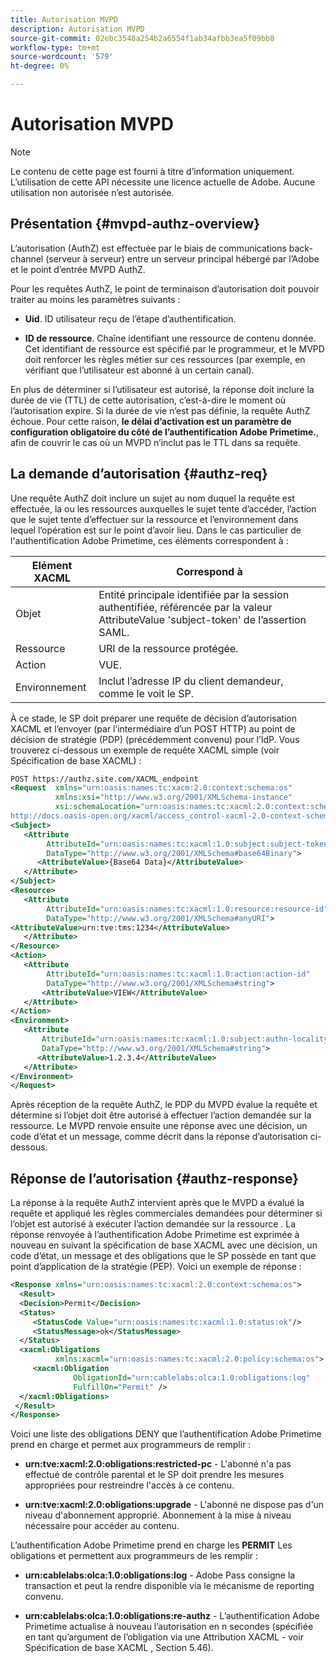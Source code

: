 ```yaml
---
title: Autorisation MVPD
description: Autorisation MVPD
source-git-commit: 02ebc3548a254b2a6554f1ab34afbb3ea5f09bb8
workflow-type: tm+mt
source-wordcount: '579'
ht-degree: 0%

---
```


# Autorisation MVPD

>[!NOTE]
>
>Le contenu de cette page est fourni à titre d’information uniquement. L’utilisation de cette API nécessite une licence actuelle de Adobe. Aucune utilisation non autorisée n’est autorisée.

## Présentation {#mvpd-authz-overview}

L’autorisation (AuthZ) est effectuée par le biais de communications back-channel (serveur à serveur) entre un serveur principal hébergé par l’Adobe et le point d’entrée MVPD AuthZ.

Pour les requêtes AuthZ, le point de terminaison d’autorisation doit pouvoir traiter au moins les paramètres suivants :

* **Uid**. ID utilisateur reçu de l’étape d’authentification.

* **ID de ressource**. Chaîne identifiant une ressource de contenu donnée. Cet identifiant de ressource est spécifié par le programmeur, et le MVPD doit renforcer les règles métier sur ces ressources (par exemple, en vérifiant que l’utilisateur est abonné à un certain canal).

En plus de déterminer si l’utilisateur est autorisé, la réponse doit inclure la durée de vie (TTL) de cette autorisation, c’est-à-dire le moment où l’autorisation expire. Si la durée de vie n’est pas définie, la requête AuthZ échoue.  Pour cette raison, **le délai d’activation est un paramètre de configuration obligatoire du côté de l’authentification Adobe Primetime.**, afin de couvrir le cas où un MVPD n’inclut pas le TTL dans sa requête.

## La demande d’autorisation {#authz-req}

Une requête AuthZ doit inclure un sujet au nom duquel la requête est effectuée, la ou les ressources auxquelles le sujet tente d’accéder, l’action que le sujet tente d’effectuer sur la ressource et l’environnement dans lequel l’opération est sur le point d’avoir lieu. Dans le cas particulier de l&#39;authentification Adobe Primetime, ces éléments correspondent à :

| Elément XACML | Correspond à |
|---------------|--------------------------------------------------------------------------------------------------------------------------------|
| Objet | Entité principale identifiée par la session authentifiée, référencée par la valeur AttributeValue &#39;subject-token&#39; de l’assertion SAML. |
| Ressource | URI de la ressource protégée. |
| Action | VUE. |
| Environnement | Inclut l’adresse IP du client demandeur, comme le voit le SP. |



À ce stade, le SP doit préparer une requête de décision d’autorisation XACML et l’envoyer (par l’intermédiaire d’un POST HTTP) au point de décision de stratégie (PDP) (précédemment convenu) pour l’IdP. Vous trouverez ci-dessous un exemple de requête XACML simple (voir Spécification de base XACML) :

```XML
POST https://authz.site.com/XACML_endpoint
<Request  xmlns="urn:oasis:names:tc:xacm:2.0:context:schema:os"
          xmlns:xsi="http://www.w3.org/2001/XMLSchema-instance"
          xsi:schemaLocation="urn:oasis:names:tc:xacml:2.0:context:schema:os
http://docs.oasis-open.org/xacml/access_control-xacml-2.0-context-schema-os.xsd">
<Subject>
   <Attribute
        AttributeId="urn:oasis:names:tc:xacml:1.0:subject:subject-token"
        DataType="http://www.w3.org/2001/XMLSchema#base64Binary">
      <AttributeValue>{Base64 Data}</AttributeValue>
   </Attribute>
</Subject>
<Resource>
   <Attribute
        AttributeId="urn:oasis:names:tc:xacml:1.0:resource:resource-id"
        DataType="http://www.w3.org/2001/XMLSchema#anyURI">
<AttributeValue>urn:tve:tms:1234</AttributeValue>
   </Attribute>
</Resource>
<Action>
   <Attribute
        AttributeId="urn:oasis:names:tc:xacml:1.0:action:action-id"
        DataType="http://www.w3.org/2001/XMLSchema#string">
       <AttributeValue>VIEW</AttributeValue>
   </Attribute>
</Action>
<Environment>
   <Attribute
       AttributeId="urn:oasis:names:tc:xacml:1.0:subject:authn-locality:ip-address"
       DataType="http://www.w3.org/2001/XMLSchema#string">
      <AttributeValue>1.2.3.4</AttributeValue>
   </Attribute>
</Environment>
</Request>
```


Après réception de la requête AuthZ, le PDP du MVPD évalue la requête et détermine si l’objet doit être autorisé à effectuer l’action demandée sur la ressource. Le MVPD renvoie ensuite une réponse avec une décision, un code d’état et un message, comme décrit dans la réponse d’autorisation ci-dessous.

## Réponse de l’autorisation {#authz-response}

La réponse à la requête AuthZ intervient après que le MVPD a évalué la requête et appliqué les règles commerciales demandées pour déterminer si l’objet est autorisé à exécuter l’action demandée sur la ressource . La réponse renvoyée à l’authentification Adobe Primetime est exprimée à nouveau en suivant la spécification de base XACML avec une décision, un code d’état, un message et des obligations que le SP possède en tant que point d’application de la stratégie (PEP). Voici un exemple de réponse :

```XML
<Response xmlns="urn:oasis:names:tc:xacml:2.0:context:schema:os">
  <Result>
  <Decision>Permit</Decision>
  <Status>
     <StatusCode Value="urn:oasis:names:tc:xacml:1.0:status:ok"/>
     <StatusMessage>ok</StatusMessage>
  </Status>
  <xacml:Obligations     
          xmlns:xacml="urn:oasis:names:tc:xacml:2.0:policy:schema:os">
     <xacml:Obligation    
              ObligationId="urn:cablelabs:olca:1.0:obligations:log"
              FulfillOn="Permit" />
  </xacml:Obligations>
 </Result>
</Response>
```

Voici une liste des obligations DENY que l’authentification Adobe Primetime prend en charge et permet aux programmeurs de remplir :

* **urn:tve:xacml:2.0:obligations:restricted-pc** - L&#39;abonné n&#39;a pas effectué de contrôle parental et le SP doit prendre les mesures appropriées pour restreindre l&#39;accès à ce contenu.

* **urn:tve:xacml:2.0:obligations:upgrade** - L&#39;abonné ne dispose pas d&#39;un niveau d&#39;abonnement approprié.  Abonnement à la mise à niveau nécessaire pour accéder au contenu.

L’authentification Adobe Primetime prend en charge les **PERMIT** Les obligations et permettent aux programmeurs de les remplir :

* **urn:cablelabs:olca:1.0:obligations:log** - Adobe Pass consigne la transaction et peut la rendre disponible via le mécanisme de reporting convenu.

* **urn:cablelabs:olca:1.0:obligations:re-authz** - L’authentification Adobe Primetime actualise à nouveau l’autorisation en n secondes (spécifiée en tant qu’argument de l’obligation via une Attribution XACML - voir Spécification de base XACML , Section 5.46).

<!--
>![RelatedInformation]
>* [Preflight Authorization](/help/authentication/preflight-authz.md)
>* [Authentication](/help/authentication/authn-usecase.md)
-->
